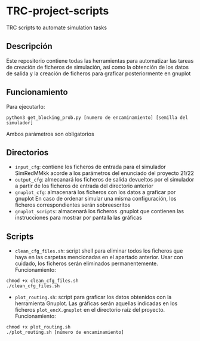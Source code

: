 # TRC-project-scripts
TRC scripts to automate simulation tasks

## Descripción
Este repositorio contiene todas las herramientas para automatizar las tareas de creación de ficheros de simulación, así como la obtención de los datos de salida y la creación de ficheros para graficar posteriormente en gnuplot

## Funcionamiento
Para ejecutarlo:

~~~
python3 get_blocking_prob.py [numero de encaminamiento] [semilla del simulador]
~~~

Ambos parámetros son obligatorios

## Directorios
- `input_cfg`: contiene los ficheros de entrada para el simulador SimRedMMkk acorde a los parámetros del enunciado del proyecto 21/22
- `output_cfg`: almecanará los ficheros de salida devueltos por el simulador a partir de los ficheros de entrada del directorio anterior
- `gnuplot_cfg`: almacenará los ficheros con los datos a graficar por gnuplot
En caso de ordenar simular una misma configuración, los ficheros correspondientes serán sobreescritos
- `gnuplot_scripts`: almacenará los ficheros .gnuplot que contienen las instrucciones para mostrar por pantalla las gráficas

## Scripts
- `clean_cfg_files.sh`: script shell para eliminar todos los ficheros que haya en las carpetas mencionadas en el apartado anterior. Usar con cuidado, los ficheros serán eliminados permanentemente.
Funcionamiento:
~~~
chmod +x clean_cfg_files.sh
./clean_cfg_files.sh
~~~

- `plot_routing.sh`: script para graficar los datos obtenidos con la herramienta Gnuplot. Las gráficas serán aquellas indicadas en los ficheros `plot_encX.gnuplot` en el directorio raíz del proyecto. 
Funcionamiento:
~~~
chmod +x plot_routing.sh
./plot_routing.sh [número de encaminamiento]
~~~